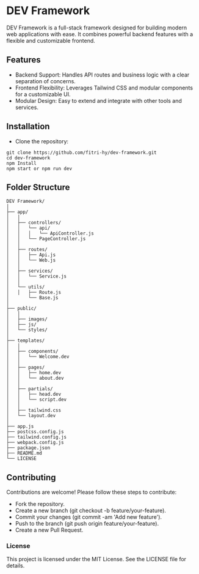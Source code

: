 # DEV Framework
DEV Framework is a full-stack framework designed for building modern web applications with ease. It combines powerful backend features with a flexible and customizable frontend.

## Features
- Backend Support: Handles API routes and business logic with a clear separation of concerns.
- Frontend Flexibility: Leverages Tailwind CSS and modular components for a customizable UI.
- Modular Design: Easy to extend and integrate with other tools and services.

## Installation
- Clone the repository:
```
git clone https://github.com/fitri-hy/dev-framework.git
cd dev-framework
npm Install
npm start or npm run dev
```

## Folder Structure
```
DEV Framework/
│
├── app/
│   │
│   ├── controllers/
│   │	└── api/
│   │	│	└── ApiController.js
│   │	└── PageController.js
│   │
│   ├── routes/
│   │	├── Api.js
│   │	└── Web.js
│   │
│   ├── services/
│   │	└── Service.js
│   │
│   └── utils/
│   │	├── Route.js
│    	└── Base.js
│
├── public/
│   │
│   ├── images/
│   ├── js/
│   └── styles/
│
├── templates/
│   │
│   ├── components/
│   │   └── Welcome.dev
│   │
│   ├── pages/
│   │   ├── home.dev
│   │   └── about.dev
│   │
│   ├── partials/
│   │   ├── head.dev
│   │   └── script.dev
│   │
│   ├── tailwind.css
│   └── layout.dev
│
├── app.js
├── postcss.config.js
├── tailwind.config.js
├── webpack.config.js
├── package.json
├── README.md
└── LICENSE
```

## Contributing
Contributions are welcome! Please follow these steps to contribute:
- Fork the repository.
- Create a new branch (git checkout -b feature/your-feature).
- Commit your changes (git commit -am 'Add new feature').
- Push to the branch (git push origin feature/your-feature).
- Create a new Pull Request.

### License
This project is licensed under the MIT License. See the LICENSE file for details.